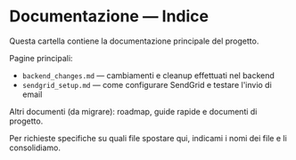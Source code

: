 # Documentazione — Indice

Questa cartella contiene la documentazione principale del progetto.

Pagine principali:

- `backend_changes.md` — cambiamenti e cleanup effettuati nel backend
- `sendgrid_setup.md` — come configurare SendGrid e testare l'invio di email

Altri documenti (da migrare): roadmap, guide rapide e documenti di progetto.

Per richieste specifiche su quali file spostare qui, indicami i nomi dei file e li consolidiamo.
